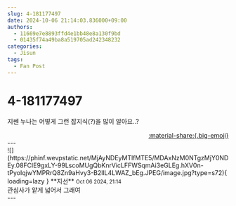 ```yaml
---
slug: 4-181177497
date: 2024-10-06 21:14:03.836000+09:00
authors:
  - 11669e7e8893ffd4e1bb48e8a130f9bd
  - 01435f74a49ba8a519705ad242348232
categories:
  - Jisun
tags:
  - Fan Post
---
```


# 4-181177497

<div class="post-container" markdown="1">
<div class="content-container md-sidebar__scrollwrap" markdown="1">

지쎈 누나는 어떻게 그런 잡지식(?)을 많이 알아요..?

</div>
</div>

<div style="text-align: right;" markdown="1">
<a href="https://weverse.io/fromis9/fanpost/4-181177497" style="text-align: right;">:material-share:{.big-emoji}</a>
</div>
---

<div class="comments-container md-sidebar__scrollwrap" markdown="1">
<div class="comment" markdown="1">
<div class='id-container' markdown="1">
![](https://phinf.wevpstatic.net/MjAyNDEyMTlfMTE5/MDAxNzM0NTgzMjY0NDEy.08FClE9gxLY-99LscoMUgQbKnrVicLFFWSqmAi3eGLEg.hXV0n-tPyoIqjwYMPRrQ8Zn9aHvy3-B2llL4LWAZ_bEg.JPEG/image.jpg?type=s72){ loading=lazy }
**<span class="artist">지선</span>** <small>Oct 06 2024, 21:14</small><br>
</div>
<div class='comment-body' markdown="1">
관심사가 얕게 넓어서 그래여
</div>
</div>
</div>
---
